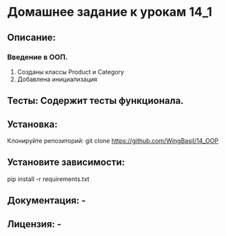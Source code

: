 # Домашнее задание к урокам 14_1
## Описание: 
### Введение в ООП. 
1. Созданы классы Product и Category
2. Добавлена инициализация


## Тесты: Содержит тесты функционала.
## Установка:
Клонируйте репозиторий: git clone https://github.com/WingBasil/14_OOP
## Установите зависимости:
pip install -r requirements.txt
## Документация: - 
## Лицензия: - 